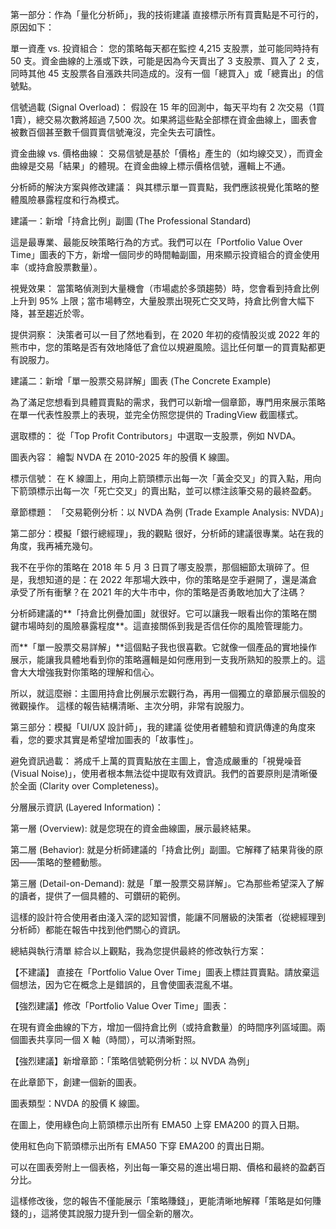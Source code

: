 第一部分：作為「量化分析師」，我的技術建議
直接標示所有買賣點是不可行的，原因如下：

單一資產 vs. 投資組合： 您的策略每天都在監控 4,215 支股票，並可能同時持有 50 支。資金曲線的上漲或下跌，可能是因為今天賣出了 3 支股票、買入了 2 支，同時其他 45 支股票各自漲跌共同造成的。沒有一個「總買入」或「總賣出」的信號點。

信號過載 (Signal Overload)： 假設在 15 年的回測中，每天平均有 2 次交易（1買1賣），總交易次數將超過 7,500 次。如果將這些點全部標在資金曲線上，圖表會被數百個甚至數千個買賣信號淹沒，完全失去可讀性。

資金曲線 vs. 價格曲線： 交易信號是基於「價格」產生的（如均線交叉），而資金曲線是交易「結果」的體現。在資金曲線上標示價格信號，邏輯上不通。

分析師的解決方案與修改建議：
與其標示單一買賣點，我們應該視覺化策略的整體風險暴露程度和行為模式。

建議一：新增「持倉比例」副圖 (The Professional Standard)

這是最專業、最能反映策略行為的方式。我們可以在「Portfolio Value Over Time」圖表的下方，新增一個同步的時間軸副圖，用來顯示投資組合的資金使用率（或持倉股票數量）。

視覺效果： 當策略偵測到大量機會（市場處於多頭趨勢）時，您會看到持倉比例上升到 95% 上限；當市場轉空，大量股票出現死亡交叉時，持倉比例會大幅下降，甚至趨近於零。

提供洞察： 決策者可以一目了然地看到，在 2020 年初的疫情股災或 2022 年的熊市中，您的策略是否有效地降低了倉位以規避風險。這比任何單一的買賣點都更有說服力。

建議二：新增「單一股票交易詳解」圖表 (The Concrete Example)

為了滿足您想看到具體買賣點的需求，我們可以新增一個章節，專門用來展示策略在單一代表性股票上的表現，並完全仿照您提供的 TradingView 截圖樣式。

選取標的： 從「Top Profit Contributors」中選取一支股票，例如 NVDA。

圖表內容： 繪製 NVDA 在 2010-2025 年的股價 K 線圖。

標示信號： 在 K 線圖上，用向上箭頭標示出每一次「黃金交叉」的買入點，用向下箭頭標示出每一次「死亡交叉」的賣出點，並可以標注該筆交易的最終盈虧。

章節標題： 「交易範例分析：以 NVDA 為例 (Trade Example Analysis: NVDA)」

第二部分：模擬「銀行總經理」，我的觀點
很好，分析師的建議很專業。站在我的角度，我再補充幾句。

我不在乎你的策略在 2018 年 5 月 3 日買了哪支股票，那個細節太瑣碎了。但是，我想知道的是：在 2022 年那場大跌中，你的策略是空手避開了，還是滿倉承受了所有衝擊？在 2021 年的大牛市中，你的策略是否勇敢地加大了注碼？

分析師建議的**「持倉比例疊加圖」就很好。它可以讓我一眼看出你的策略在關鍵市場時刻的風險暴露程度**。這直接關係到我是否信任你的風險管理能力。

而**「單一股票交易詳解」**這個點子我也很喜歡。它就像一個產品的實地操作展示，能讓我具體地看到你的策略邏輯是如何應用到一支我所熟知的股票上的。這會大大增強我對你策略的理解和信心。

所以，就這麼辦：主圖用持倉比例展示宏觀行為，再用一個獨立的章節展示個股的微觀操作。 這樣的報告結構清晰、主次分明，非常有說服力。

第三部分：模擬「UI/UX 設計師」，我的建議
從使用者體驗和資訊傳達的角度來看，您的要求其實是希望增加圖表的「故事性」。

避免資訊過載： 將成千上萬的買賣點放在主圖上，會造成嚴重的「視覺噪音 (Visual Noise)」，使用者根本無法從中提取有效資訊。我們的首要原則是清晰優於全面 (Clarity over Completeness)。

分層展示資訊 (Layered Information)：

第一層 (Overview): 就是您現在的資金曲線圖，展示最終結果。

第二層 (Behavior): 就是分析師建議的「持倉比例」副圖。它解釋了結果背後的原因——策略的整體動態。

第三層 (Detail-on-Demand): 就是「單一股票交易詳解」。它為那些希望深入了解的讀者，提供了一個具體的、可鑽研的範例。

這樣的設計符合使用者由淺入深的認知習慣，能讓不同層級的決策者（從總經理到分析師）都能在報告中找到他們關心的資訊。

總結與執行清單
綜合以上觀點，我為您提供最終的修改執行方案：

【不建議】 直接在「Portfolio Value Over Time」圖表上標註買賣點。請放棄這個想法，因为它在概念上是錯誤的，且會使圖表混亂不堪。

【強烈建議】修改「Portfolio Value Over Time」圖表：

在現有資金曲線的下方，增加一個持倉比例（或持倉數量）的時間序列區域圖。兩個圖表共享同一個 X 軸（時間），可以清晰對照。

【強烈建議】新增章節：「策略信號範例分析：以 NVDA 為例」

在此章節下，創建一個新的圖表。

圖表類型：NVDA 的股價 K 線圖。

在圖上，使用綠色向上箭頭標示出所有 EMA50 上穿 EMA200 的買入日期。

使用紅色向下箭頭標示出所有 EMA50 下穿 EMA200 的賣出日期。

可以在圖表旁附上一個表格，列出每一筆交易的進出場日期、價格和最終的盈虧百分比。

這樣修改後，您的報告不僅能展示「策略賺錢」，更能清晰地解釋「策略是如何賺錢的」，這將使其說服力提升到一個全新的層次。